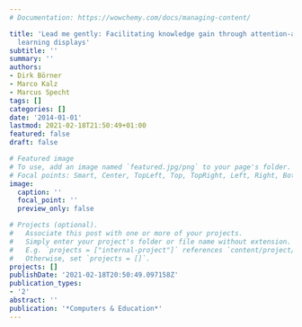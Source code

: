 ```yaml
---
# Documentation: https://wowchemy.com/docs/managing-content/

title: 'Lead me gently: Facilitating knowledge gain through attention-aware ambient
  learning displays'
subtitle: ''
summary: ''
authors:
- Dirk Börner
- Marco Kalz
- Marcus Specht
tags: []
categories: []
date: '2014-01-01'
lastmod: 2021-02-18T21:50:49+01:00
featured: false
draft: false

# Featured image
# To use, add an image named `featured.jpg/png` to your page's folder.
# Focal points: Smart, Center, TopLeft, Top, TopRight, Left, Right, BottomLeft, Bottom, BottomRight.
image:
  caption: ''
  focal_point: ''
  preview_only: false

# Projects (optional).
#   Associate this post with one or more of your projects.
#   Simply enter your project's folder or file name without extension.
#   E.g. `projects = ["internal-project"]` references `content/project/deep-learning/index.md`.
#   Otherwise, set `projects = []`.
projects: []
publishDate: '2021-02-18T20:50:49.097158Z'
publication_types:
- '2'
abstract: ''
publication: '*Computers & Education*'
---
```

